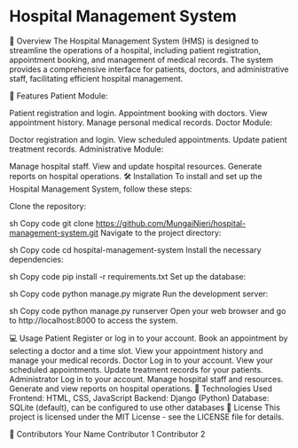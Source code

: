 # Hospital Management System
🏥 Overview
The Hospital Management System (HMS) is designed to streamline the operations of a hospital, including patient registration, appointment booking, and management of medical records. The system provides a comprehensive interface for patients, doctors, and administrative staff, facilitating efficient hospital management.

📜 Features
Patient Module:

Patient registration and login.
Appointment booking with doctors.
View appointment history.
Manage personal medical records.
Doctor Module:

Doctor registration and login.
View scheduled appointments.
Update patient treatment records.
Administrative Module:

Manage hospital staff.
View and update hospital resources.
Generate reports on hospital operations.
🛠️ Installation
To install and set up the Hospital Management System, follow these steps:

Clone the repository:

sh
Copy code
git clone https://github.com/MungaiNjeri/hospital-management-system.git
Navigate to the project directory:

sh
Copy code
cd hospital-management-system
Install the necessary dependencies:

sh
Copy code
pip install -r requirements.txt
Set up the database:

sh
Copy code
python manage.py migrate
Run the development server:

sh
Copy code
python manage.py runserver
Open your web browser and go to http://localhost:8000 to access the system.

💻 Usage
Patient
Register or log in to your account.
Book an appointment by selecting a doctor and a time slot.
View your appointment history and manage your medical records.
Doctor
Log in to your account.
View your scheduled appointments.
Update treatment records for your patients.
Administrator
Log in to your account.
Manage hospital staff and resources.
Generate and view reports on hospital operations.
🧩 Technologies Used
Frontend: HTML, CSS, JavaScript
Backend: Django (Python)
Database: SQLite (default), can be configured to use other databases
📄 License
This project is licensed under the MIT License - see the LICENSE file for details.

👥 Contributors
Your Name
Contributor 1
Contributor 2
